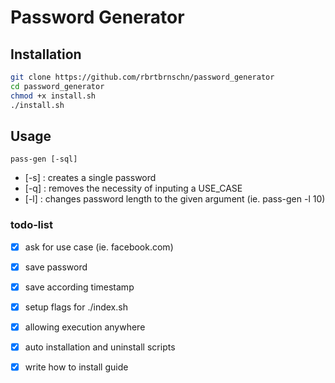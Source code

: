 # Password Generator

## Installation

```bash
git clone https://github.com/rbrtbrnschn/password_generator
cd password_generator
chmod +x install.sh
./install.sh
```

## Usage

`pass-gen [-sql]`

- [-s] : creates a single password
- [-q] : removes the necessity of inputing a USE_CASE
- [-l] : changes password length to the given argument (ie. pass-gen -l 10)


### todo-list

* [X] ask for use case (ie. facebook.com)
* [x] save password
* [x] save according timestamp
* [x] setup flags for ./index.sh
* [x] allowing execution anywhere
* [x] auto installation and uninstall scripts
* [x] write how to install guide

